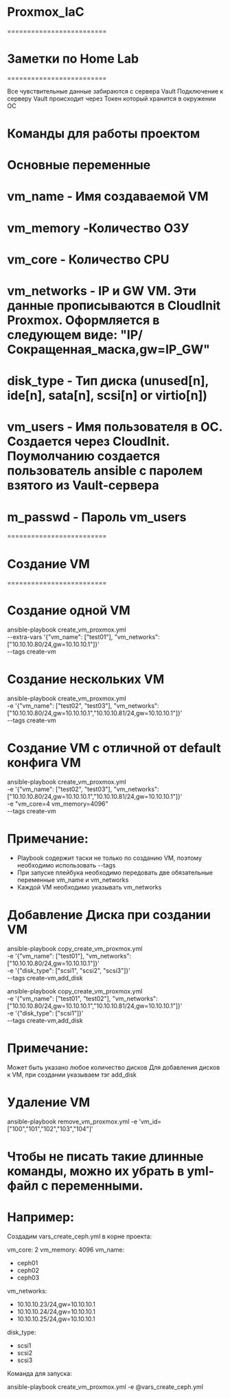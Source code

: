 # Proxmox_IaC
=========================
# Заметки по Home Lab  #
=========================

Все чувствительные данные забираются с сервера Vault
Подключение к серверу Vault происходит через Токен который хранится в окружении ОС 


# Команды для работы проектом

# Основные переменные
# vm_name - Имя создаваемой VM
# vm_memory -Количество ОЗУ
# vm_core - Количество CPU
# vm_networks - IP и GW VM. Эти данные прописываются в CloudInit Proxmox. Оформляется в следующем виде: "IP/Сокращенная_маска,gw=IP_GW"
# disk_type - Тип диска  (unused[n], ide[n], sata[n], scsi[n] or virtio[n])
# vm_users - Имя пользователя в ОС. Создается через CloudInit. Поумолчанию создается пользователь ansible с паролем взятого из Vault-сервера
# m_passwd - Пароль vm_users


=========================
# Создание VM
=========================

# Создание одной VM
ansible-playbook create_vm_proxmox.yml \
  --extra-vars '{"vm_name": ["test01"], "vm_networks": ["10.10.10.80/24,gw=10.10.10.1"]}' \
  --tags create-vm

# Создание нескольких VM
ansible-playbook create_vm_proxmox.yml \
  -e '{"vm_name": ["test02", "test03"], "vm_networks": ["10.10.10.80/24,gw=10.10.10.1","10.10.10.81/24,gw=10.10.10.1"]}' \
  --tags create-vm

# Создание VM с отличной от default конфига VM
ansible-playbook create_vm_proxmox.yml \
  -e '{"vm_name": ["test02", "test03"], "vm_networks": ["10.10.10.80/24,gw=10.10.10.1","10.10.10.81/24,gw=10.10.10.1"]}' \
  -e "vm_core=4 vm_memory=4096" \
  --tags create-vm

# Примечание: 
- Playbook содержит таски не только по созданию VM, поэтому необходимо использовать --tags
- При запуске плейбука необходимо передовать две обязательные переменные vm_name и vm_networks
- Каждой VM необходимо указывать vm_networks


# Добавление Диска при создании VM

ansible-playbook copy_create_vm_proxmox.yml \
  -e '{"vm_name": ["test01"], "vm_networks": ["10.10.10.80/24,gw=10.10.10.1"]}' \
  -e '{"disk_type": ["scsi1", "scsi2", "scsi3"]}' \
  --tags create-vm,add_disk

ansible-playbook copy_create_vm_proxmox.yml \
  -e '{"vm_name": ["test01", "test02"], "vm_networks": ["10.10.10.80/24,gw=10.10.10.1","10.10.10.81/24,gw=10.10.10.1"]}' \
  -e '{"disk_type": ["scsi1"]}' \
  --tags create-vm,add_disk

# Примечание:
Может быть указано любое количество дисков
Для добавления дисков к VM, при создании указываем тэг add_disk

# Удаление VM

ansible-playbook remove_vm_proxmox.yml -e 'vm_id=["100","101","102","103","104"]'

# Чтобы не писать такие длинные команды, можно их убрать в yml-файл с переменными.
# Например:

Создадим vars_create_ceph.yml в корне проекта:

vm_core: 2
vm_memory: 4096
vm_name:
  - ceph01
  - ceph02
  - ceph03

vm_networks:
  - 10.10.10.23/24,gw=10.10.10.1
  - 10.10.10.24/24,gw=10.10.10.1
  - 10.10.10.25/24,gw=10.10.10.1

disk_type:
  - scsi1
  - scsi2
  - scsi3

Команда для запуска:

 ansible-playbook create_vm_proxmox.yml   -e @vars_create_ceph.yml
